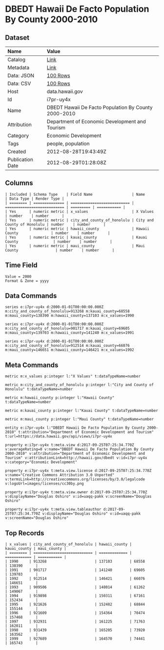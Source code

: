 # DBEDT Hawaii De Facto Population By County 2000-2010

## Dataset

| Name | Value |
| :--- | :---- |
| Catalog | [Link](https://catalog.data.gov/dataset/dbedt-hawaii-de-facto-population-by-county-2000-2010-a67b7) |
| Metadata | [Link](https://data.hawaii.gov/api/views/i7pr-uy4x) |
| Data: JSON | [100 Rows](https://data.hawaii.gov/api/views/i7pr-uy4x/rows.json?max_rows=100) |
| Data: CSV | [100 Rows](https://data.hawaii.gov/api/views/i7pr-uy4x/rows.csv?max_rows=100) |
| Host | data.hawaii.gov |
| Id | i7pr-uy4x |
| Name | DBEDT Hawaii De Facto Population By County 2000-2010 |
| Attribution | Department of Economic Development and Tourism |
| Category | Economic Development |
| Tags | people, population |
| Created | 2012-08-28T19:43:49Z |
| Publication Date | 2012-08-29T01:28:08Z |

## Columns

```ls
| Included | Schema Type    | Field Name                  | Name                        | Data Type | Render Type |
| ======== | ============== | =========================== | =========================== | ========= | =========== |
| Yes      | numeric metric | x_values                    | X Values                    | number    | number      |
| Yes      | numeric metric | city_and_county_of_honolulu | City and County of Honolulu | number    | number      |
| Yes      | numeric metric | hawaii_county               | Hawaii County               | number    | number      |
| Yes      | numeric metric | kauai_county                | Kauai County                | number    | number      |
| Yes      | numeric metric | maui_county                 | Maui County                 | number    | number      |
```

## Time Field

```ls
Value = 2000
Format & Zone = yyyy
```

## Data Commands

```ls
series e:i7pr-uy4x d:2000-01-01T00:00:00.000Z m:city_and_county_of_honolulu=913268 m:kauai_county=68558 m:maui_county=138390 m:hawaii_county=137103 m:x_values=1990

series e:i7pr-uy4x d:2000-01-01T00:00:00.000Z m:city_and_county_of_honolulu=901717 m:kauai_county=69605 m:maui_county=139703 m:hawaii_county=141240 m:x_values=1991

series e:i7pr-uy4x d:2000-01-01T00:00:00.000Z m:city_and_county_of_honolulu=912514 m:kauai_county=66076 m:maui_county=146651 m:hawaii_county=146421 m:x_values=1992
```

## Meta Commands

```ls
metric m:x_values p:integer l:"X Values" t:dataTypeName=number

metric m:city_and_county_of_honolulu p:integer l:"City and County of Honolulu" t:dataTypeName=number

metric m:hawaii_county p:integer l:"Hawaii County" t:dataTypeName=number

metric m:kauai_county p:integer l:"Kauai County" t:dataTypeName=number

metric m:maui_county p:integer l:"Maui County" t:dataTypeName=number

entity e:i7pr-uy4x l:"DBEDT Hawaii De Facto Population By County 2000-2010" t:attribution="Department of Economic Development and Tourism" t:url=https://data.hawaii.gov/api/views/i7pr-uy4x

property e:i7pr-uy4x t:meta.view d:2017-09-25T07:25:34.770Z v:averageRating=0 v:name="DBEDT Hawaii De Facto Population By County 2000-2010" v:attribution="Department of Economic Development and Tourism" v:attributionLink=http://hawaii.gov/dbedt v:id=i7pr-uy4x v:category="Economic Development"

property e:i7pr-uy4x t:meta.view.license d:2017-09-25T07:25:34.770Z v:name="Creative Commons Attribution 3.0 Unported" v:termsLink=http://creativecommons.org/licenses/by/3.0/legalcode v:logoUrl=images/licenses/cc30by.png

property e:i7pr-uy4x t:meta.view.owner d:2017-09-25T07:25:34.770Z v:displayName="Douglas Oshiro" v:id=uaqq-pakk v:screenName="Douglas Oshiro"

property e:i7pr-uy4x t:meta.view.tableauthor d:2017-09-25T07:25:34.770Z v:displayName="Douglas Oshiro" v:id=uaqq-pakk v:screenName="Douglas Oshiro"
```

## Top Records

```ls
| x_values | city_and_county_of_honolulu | hawaii_county | kauai_county | maui_county | 
| ======== | =========================== | ============= | ============ | =========== | 
| 1990     | 913268                      | 137103        | 68558        | 138390      | 
| 1991     | 901717                      | 141240        | 69605        | 139703      | 
| 1992     | 912514                      | 146421        | 66076        | 146651      | 
| 1993     | 909506                      | 148014        | 61262        | 149067      | 
| 1994     | 919898                      | 150311        | 67161        | 152434      | 
| 1995     | 921626                      | 152482        | 68844        | 155144      | 
| 1996     | 921609                      | 154364        | 70474        | 157468      | 
| 1997     | 932931                      | 161225        | 71763        | 162011      | 
| 1998     | 931439                      | 165205        | 73920        | 163562      | 
| 1999     | 927689                      | 164570        | 74441        | 165743      | 
```